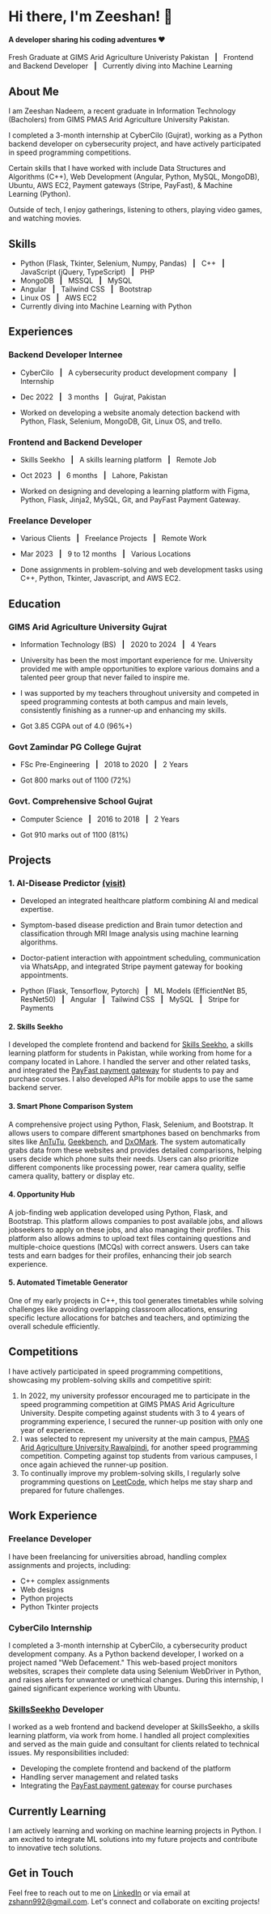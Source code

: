 # Hi there, I'm Zeeshan! 👋
#### A developer sharing his coding adventures ❤️
Fresh Graduate at GIMS Arid Agriculture Univeristy Pakistan &nbsp; **|** &nbsp; Frontend and Backend Developer &nbsp; **|** &nbsp; Currently diving into Machine Learning

## About Me
I am Zeeshan Nadeem, a recent graduate in Information Technology (Bacholers) from GIMS PMAS Arid Agriculture University Pakistan. 

I completed a 3-month internship at CyberCilo (Gujrat), working as a Python backend developer on cybersecurity project, and have actively participated in speed programming competitions. 

Certain skills that I have worked with include Data Structures and Algorithms (C++), Web Development (Angular, Python, MySQL, MongoDB), Ubuntu, AWS EC2, Payment gateways (Stripe, PayFast), & Machine Learning (Python). 

Outside of tech, I enjoy gatherings, listening to others, playing video games, and watching movies.

## Skills

- Python (Flask, Tkinter, Selenium, Numpy, Pandas) &nbsp; **|** &nbsp; C++ &nbsp; **|** &nbsp; JavaScript (jQuery, TypeScript) &nbsp; **|** &nbsp; PHP
- MongoDB &nbsp; **|** &nbsp; MSSQL &nbsp; **|** &nbsp; MySQL
- Angular &nbsp; **|** &nbsp; Tailwind CSS &nbsp; **|** &nbsp; Bootstrap
- Linux OS &nbsp; **|** &nbsp; AWS EC2
- Currently diving into Machine Learning with Python

## Experiences

### Backend Developer Internee

- CyberCilo &nbsp; **|** &nbsp; A cybersecurity product development company &nbsp; **|** &nbsp; Internship 

- Dec 2022 &nbsp; **|** &nbsp; 3 months &nbsp; **|** &nbsp; Gujrat, Pakistan 

- Worked on developing a website anomaly detection backend with Python, Flask, Selenium, MongoDB, Git, Linux OS, and trello.

### Frontend and Backend Developer

- Skills Seekho &nbsp; **|** &nbsp; A skills learning platform &nbsp; **|** &nbsp; Remote Job 

- Oct 2023 &nbsp; **|** &nbsp; 6 months &nbsp; **|** &nbsp; Lahore, Pakistan 

- Worked on designing and developing a learning platform with Figma, Python, Flask, Jinja2, MySQL, Git, and PayFast Payment Gateway.

### Freelance Developer

- Various Clients &nbsp; **|** &nbsp; Freelance Projects &nbsp; **|** &nbsp; Remote Work

- Mar 2023 &nbsp; **|** &nbsp; 9 to 12 months &nbsp; **|** &nbsp; Various Locations 

- Done assignments in problem-solving and web development tasks using C++, Python, Tkinter, Javascript, and AWS EC2.

## Education

### GIMS Arid Agriculture University Gujrat

- Information Technology (BS) &nbsp; **|** &nbsp; 2020 to 2024 &nbsp; **|** &nbsp; 4 Years

- University has been the most important experience for me. University provided me with ample opportunities to explore various domains and a talented peer group that never failed to inspire me.

- I was supported by my teachers throughout university and competed in speed programming contests at both campus and main levels, consistently finishing as a runner-up and enhancing my skills.

- Got 3.85 CGPA out of 4.0 (96%+)

### Govt Zamindar PG College Gujrat

- FSc Pre-Engineering &nbsp; **|** &nbsp; 2018 to 2020 &nbsp; **|** &nbsp; 2 Years

- Got 800 marks out of 1100 (72%)

### Govt. Comprehensive School Gujrat

- Computer Science &nbsp; **|** &nbsp; 2016 to 2018 &nbsp; **|** &nbsp; 2 Years

- Got 910 marks out of 1100 (81%)

## Projects

### 1. AI-Disease Predictor <a href="http://ec2-18-117-234-244.us-east-2.compute.amazonaws.com/home" target="_blank">(visit)</a>

- Developed an integrated healthcare platform combining AI and medical expertise.

- Symptom-based disease prediction and Brain tumor detection and classification through MRI Image analysis using machine learning algorithms.

- Doctor-patient interaction with appointment scheduling, communication via WhatsApp, and integrated Stripe payment gateway for booking appointments.

- Python (Flask, Tensorflow, Pytorch) &nbsp; **|** &nbsp; ML Models (EfficientNet B5, ResNet50) &nbsp; **|** &nbsp; Angular &nbsp; **|** &nbsp; Tailwind CSS &nbsp; **|** &nbsp; MySQL &nbsp; **|** &nbsp; Stripe for Payments

#### 2. Skills Seekho
I developed the complete frontend and backend for [Skills Seekho](https://www.skillsseekho.com), a skills learning platform for students in Pakistan, while working from home for a company located in Lahore. I handled the server and other related tasks, and integrated the [PayFast payment gateway](https://gopayfast.com/) for students to pay and purchase courses. I also developed APIs for mobile apps to use the same backend server.

#### 3. Smart Phone Comparison System
A comprehensive project using Python, Flask, Selenium, and Bootstrap. It allows users to compare different smartphones based on benchmarks from sites like [AnTuTu](https://www.antutu.com), [Geekbench](https://www.geekbench.com), and [DxOMark](https://www.dxomark.com). The system automatically grabs data from these websites and provides detailed comparisons, helping users decide which phone suits their needs. Users can also prioritize different components like processing power, rear camera quality, selfie camera quality, battery or display etc.

#### 4. Opportunity Hub
A job-finding web application developed using Python, Flask, and Bootstrap. This platform allows companies to post available jobs, and allows jobseekers to apply on these jobs, and also managing their profiles. This platform also allows admins to upload text files containing questions and multiple-choice questions (MCQs) with correct answers. Users can take tests and earn badges for their profiles, enhancing their job search experience.

#### 5. Automated Timetable Generator
One of my early projects in C++, this tool generates timetables while solving challenges like avoiding overlapping classroom allocations, ensuring specific lecture allocations for batches and teachers, and optimizing the overall schedule efficiently.

## Competitions
I have actively participated in speed programming competitions, showcasing my problem-solving skills and competitive spirit:
1. In 2022, my university professor encouraged me to participate in the speed programming competition at GIMS PMAS Arid Agriculture University. Despite competing against students with 3 to 4 years of programming experience, I secured the runner-up position with only one year of experience.
2. I was selected to represent my university at the main campus, [PMAS Arid Agriculture University Rawalpindi](https://www.uaar.edu.pk/index.php), for another speed programming competition. Competing against top students from various campuses, I once again achieved the runner-up position.
3. To continually improve my problem-solving skills, I regularly solve programming questions on [LeetCode](https://www.leetcode.com), which helps me stay sharp and prepared for future challenges.

## Work Experience
### Freelance Developer
I have been freelancing for universities abroad, handling complex assignments and projects, including:
- C++ complex assignments
- Web designs
- Python projects
- Python Tkinter projects

### CyberCilo Internship
I completed a 3-month internship at CyberCilo, a cybersecurity product development company. As a Python backend developer, I worked on a project named "Web Defacement." This web-based project monitors websites, scrapes their complete data using Selenium WebDriver in Python, and raises alerts for unwanted or unethical changes. During this internship, I gained significant experience working with Ubuntu.

### [SkillsSeekho](https://www.skillsseekho.com) Developer
I worked as a web frontend and backend developer at SkillsSeekho, a skills learning platform, via work from home. I handled all project complexities and served as the main guide and consultant for clients related to technical issues. My responsibilities included:
- Developing the complete frontend and backend of the platform
- Handling server management and related tasks
- Integrating the [PayFast payment gateway](https://gopayfast.com/) for course purchases

## Currently Learning
I am actively learning and working on machine learning projects in Python. I am excited to integrate ML solutions into my future projects and contribute to innovative tech solutions.

## Get in Touch
Feel free to reach out to me on [LinkedIn](your-linkedin-profile) or via email at zshann992@gmail.com. Let's connect and collaborate on exciting projects!
